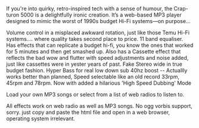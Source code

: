 If you're into quirky, retro-inspired tech with a sense of humour, the Crap-turon 5000 is a delightfully ironic creation. 
It’s a web-based MP3 player designed to mimic the worst of 1990s budget Hi-Fi systems—on purpose...

Volume control in a misplaced awkward rotation, just like those Temu Hi-Fi systems.... where quality takes second place to price. 
11 band equaliser. Has effects that can replicate a budget hi-fi, you know the ones that worked for 5 minutes and then get smashed up. 
Also has a Cassette effect that reflects the bad wow and flutter with speed adjustments and noise added, just like cassettes were in yester years of past. 
Fake Stereo wide in true budget fashion. 
Hyper Bass for real low down sub 40hz boost -- Actuallly works better than planned, 
Speed selectable like an old record 33rpm, 45rpm and 78rpm.
Now with added a hilarious 'High Speed Dubbing' Mode

Load your own MP3 songs or select from a list of web radios to listen to.

All effects work on web radio as well as MP3 songs.
No ogg vorbis support, sorry.
just copy and paste the html file and open in a web browser, operating system irrelevant.
